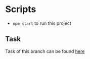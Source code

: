 # Scripts
- `npm start` to run this project

## Task
Task of this branch can be found [here](task.md)